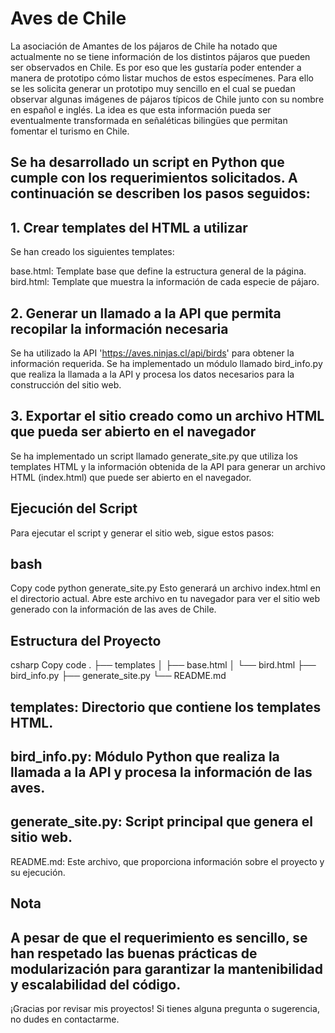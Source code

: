 # Aves de Chile
La asociación de Amantes de los pájaros de Chile ha notado que actualmente no se tiene información de los distintos pájaros que pueden ser observados en Chile. Es por eso que les gustaría poder entender a manera de prototipo cómo listar muchos de estos especímenes. Para ello se les solicita generar un prototipo muy sencillo en el cual se puedan observar algunas imágenes de pájaros típicos de Chile junto con su nombre en español e inglés. La idea es que esta información pueda ser eventualmente transformada en señaléticas bilingües que permitan fomentar el turismo en Chile.

## Se ha desarrollado un script en Python que cumple con los requerimientos solicitados. A continuación se describen los pasos seguidos:

## 1. Crear templates del HTML a utilizar
Se han creado los siguientes templates:

base.html: Template base que define la estructura general de la página.
bird.html: Template que muestra la información de cada especie de pájaro.
## 2. Generar un llamado a la API que permita recopilar la información necesaria
Se ha utilizado la API 'https://aves.ninjas.cl/api/birds' para obtener la información requerida. Se ha implementado un módulo llamado bird_info.py que realiza la llamada a la API y procesa los datos necesarios para la construcción del sitio web.

## 3. Exportar el sitio creado como un archivo HTML que pueda ser abierto en el navegador
Se ha implementado un script llamado generate_site.py que utiliza los templates HTML y la información obtenida de la API para generar un archivo HTML (index.html) que puede ser abierto en el navegador.

## Ejecución del Script
Para ejecutar el script y generar el sitio web, sigue estos pasos:

## bash
Copy code
python generate_site.py
Esto generará un archivo index.html en el directorio actual. Abre este archivo en tu navegador para ver el sitio web generado con la información de las aves de Chile.

## Estructura del Proyecto
csharp
Copy code
.
├── templates
│   ├── base.html
│   └── bird.html
├── bird_info.py
├── generate_site.py
└── README.md
## templates: Directorio que contiene los templates HTML.
## bird_info.py: Módulo Python que realiza la llamada a la API y procesa la información de las aves.
## generate_site.py: Script principal que genera el sitio web.
README.md: Este archivo, que proporciona información sobre el proyecto y su ejecución.
## Nota
A pesar de que el requerimiento es sencillo, se han respetado las buenas prácticas de modularización para garantizar la mantenibilidad y escalabilidad del código.
---------------------------------------------------------------------------------------------------------------------------------------------
¡Gracias por revisar mis proyectos! Si tienes alguna pregunta o sugerencia, no dudes en contactarme.
